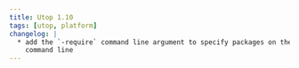 ```yaml
---
title: Utop 1.10
tags: [utop, platform]
changelog: |
  * add the `-require` command line argument to specify packages on the
    command line
---
```


